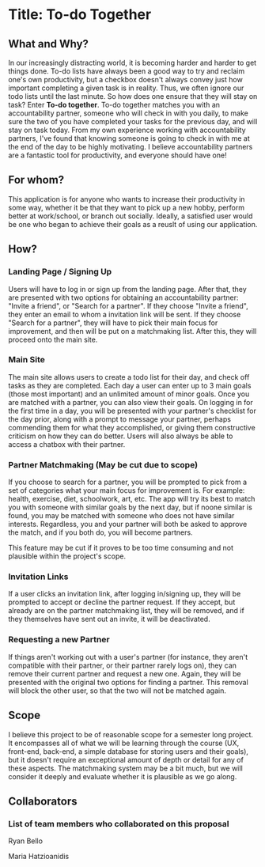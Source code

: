 # Title: To-do Together

## What and Why?

In our increasingly distracting world, it is becoming harder and harder to get things done. To-do lists have always been a good way to try and reclaim one's own productivity, but a checkbox doesn't always convey just how important completing a given task is in reality. Thus, we often ignore our todo lists until the last minute. So how does one ensure that they will stay on task? Enter **To-do together**. To-do together matches you with an accountability partner, someone who will check in with you daily, to make sure the two of you have completed your tasks for the previous day, and will stay on task today. From my own experience working with accountability partners, I've found that knowing someone is going to check in with me at the end of the day to be highly motivating. I believe accountability partners are a fantastic tool for productivity, and everyone should have one!

## For whom?

This application is for anyone who wants to increase their productivity in some way, whether it be that they want to pick up a new hobby, perform better at work/school, or branch out socially. Ideally, a satisfied user would be one who began to achieve their goals as a reuslt of using our application.

## How?

### Landing Page / Signing Up

Users will have to log in or sign up from the landing page. After that, they are presented with two options for obtaining an accountability partner: "Invite a friend", or "Search for a partner". If they choose "Invite a friend", they enter an email to whom a invitation link will be sent. If they choose "Search for a partner", they will have to pick their main focus for improvement, and then will be put on a matchmaking list. After this, they will proceed onto the main site.

### Main Site

The main site allows users to create a todo list for their day, and check off tasks as they are completed. Each day a user can enter up to 3 main goals (those most important) and an unlimited amount of minor goals. Once you are matched with a partner, you can also view their goals. On logging in for the first time in a day, you will be presented with your partner's checklist for the day prior, along with a prompt to message your partner, perhaps commending them for what they accomplished, or giving them constructive criticism on how they can do better. Users will also always be able to access a chatbox with their partner.

### Partner Matchmaking (May be cut due to scope)

If you choose to search for a partner, you will be prompted to pick from a set of categories what your main focus for improvement is. For example: health, exercise, diet, schoolwork, art, etc. The app will try its best to match you with someone with similar goals by the next day, but if noone similar is found, you may be matched with someone who does not have similar interests. Regardless, you and your partner will both be asked to approve the match, and if you both do, you will become partners.

This feature may be cut if it proves to be too time consuming and not plausible within the project's scope.

### Invitation Links

If a user clicks an invitation link, after logging in/signing up, they will be prompted to accept or decline the partner request. If they accept, but already are on the partner matchmaking list, they will be removed, and if they themselves have sent out an invite, it will be deactivated. 

### Requesting a new Partner

If things aren't working out with a user's partner (for instance, they aren't compatible with their partner, or their partner rarely logs on), they can remove their current partner and request a new one. Again, they will be presented with the original two options for finding a partner. This removal will block the other user, so that the two will not be matched again.


## Scope

I believe this project to be of reasonable scope for a semester long project. It encompasses all of what we will be learning through the course (UX, front-end, back-end, a simple database for storing users and their goals), but it doesn't require an exceptional amount of depth or detail for any of these aspects. The matchmaking system may be a bit much, but we will consider it deeply and evaluate whether it is plausible as we go along.

## Collaborators

### List of team members who collaborated on this proposal

Ryan Bello

Maria Hatzioanidis
